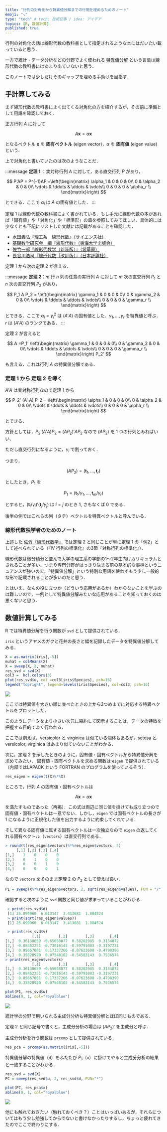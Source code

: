 ```yaml
---
title: "行列の対角化から特異値分解までの行間を埋めるためのノート"
emoji: "↘️"
type: "tech" # tech: 技術記事 / idea: アイデア
topics: [R, 数値計算]
published: true
---
```



行列の対角化の話は線形代数の教科書として指定されるような本にはだいたい載っていると思う．

一方で統計・データ分析などの分野でよく使われる [特異値分解](https://ja.wikipedia.org/wiki/特異値分解) という言葉は線形代数の教科書にはあまり出ていないと思う．

このノートでは少しだけそのギャップを埋める手助けを目指す．

## 手計算してみる

まず線形代数の教科書によく出てくる対角化の方を紹介するが，その前に準備として用語を確認しておく．

正方行列 $A$ に対して

$$
A\boldsymbol{x} = \alpha \boldsymbol{x}
$$

となるベクトル $\boldsymbol{x}$ を **固有ベクトル** (eigen vector)，$\alpha$ を **固有値** (eigen value) という．

上で対角化と書いていたのは次のようなことだ．

:::message
**定理 1** ：実対称行列 $A$ に対して，ある直交行列 $P$ があり，

$$
P'AP = P^{-1}AP =\left(\begin{matrix} \alpha_1 & 0 & 0 & 0\\
0 & \alpha_2 & 0 & 0\\
\vdots & \ddots & \ddots & \vdots\\
0 & 0 & 0 &  \alpha_r  \\
 \end{matrix}\right)
$$

とできる．ここで $\alpha_i$ は $A$ の固有値とした．
:::

定理 1 は線形代数の教科書によく書かれている．もし手元に線形代数の本があれば「固有値」や「対角化」や「標準形」の章を参照してみてほしい．具体的には少なくとも下記にリストした文献には記載があることを確認した．

- [水田義弘『理工系　線形代数』（サイエンス社）](https://www.saiensu.co.jp/search/?isbn=978-4-7819-0859-5&y=1997)
- [基礎数学研究会　編『線形代数』（東海大学出版会）](https://www.hanmoto.com/bd/isbn/9784486012627)
- [佐竹一郎『線形代数学（新装版）』（裳華房）](https://www.shokabo.co.jp/mybooks/ISBN978-4-7853-1316-6.htm)
- [長谷川浩司『線形代数［改訂版］』（日本評論社）](https://www.nippyo.co.jp/shop/book/6704.html)


定理 1 から次の定理 2 が言える．

:::message
**定理 2**：$m$ 行 $n$ 列の任意の実行列 $A$ に対して $m$ 次の直交行列 $P_1$ と $n$ 次の直交行列 $P_2$ があり，

$$
P_1 A P_2 = \left(\begin{matrix} \gamma_1 & 0 & 0 & 0\\
0 & \gamma_2 & 0 & 0\\
\vdots & \ddots & \ddots & \vdots\\
0 & 0 & 0 &  \gamma_r  \\
 \end{matrix}\right)
$$

とできる．ここで $\alpha_i = \gamma_i^2$ は $(A' A)$ の固有値とした．$\gamma_1, \ldots, \gamma_r$ を特異値と呼ぶ．$r$ は $(A' A)$ のランクである．
:::

定理 2 が言えると

$$
A  =P_1' \left(\begin{matrix} \gamma_1 & 0 & 0 & 0\\
0 & \gamma_2 & 0 & 0\\
\vdots & \ddots & \ddots & \vdots\\
0 & 0 & 0 &  \gamma_r  \\
 \end{matrix}\right) P_2'
$$

も言える．これは行列 $A$ の特異値分解である．


### 定理 1 から 定理 2 を導く

$A' A$ は実対称行列なので定理 1 から

$$
P_2' (A' A) P_2 = \left(\begin{matrix} \alpha_1 & 0 & 0 & 0\\
0 & \alpha_2 & 0 & 0\\
\vdots & \ddots & \ddots & \vdots\\
0 & 0 & 0 &  \alpha_r  \\
\end{matrix}\right)
$$

とできる．

方針としては，$P_2' (A' A) P_2 =  (A P_2)'  A P_2$ なので $(A P_2)$ を 1 つの行列とみればいい．

ただし直交行列になるように，$\gamma_i$ で割っておく．

つまり，

$$
(A P_2) = (\boldsymbol{t}_1, \ldots, \boldsymbol{t}_r)
$$

としたとき，$P_1$ を

$$
P_1 = (\boldsymbol{t}_1/\gamma_1, \ldots, \boldsymbol{t}_m/\gamma_r)
$$

とすると，$(\boldsymbol{t}_i/\gamma_i)' (\boldsymbol{t}_j/\gamma_j)$ は $i=j$ のとき 1, さもなくば 0 である．

後半の例ではこれらの列（タテ）ベクトルを特異ベクトルと呼んでいる．

### 線形代数独学者のためのノート

上述した [佐竹『線形代数学』](https://www.shokabo.co.jp/mybooks/ISBN978-4-7853-1316-6.htm) では定理 2 と同じことが単に定理 1 の「例2」として述べられている（『Ⅳ 行列の標準化』の3節『対称行列の標準化』）．

線形代数は微分積分と並んで大学の理工系の学部の1〜2年生向けカリキュラムとされることが多い．つまり専門分野がはっきり決まる前の基本的な事柄というニュアンスが強いので，「特異値分解」という特別な用語を使わずもう少し一般的な形で記載されることが多いのだと思う．

とはいえ，なんの役に立つか（どういう応用があるか）わからないことを学ぶのは難しいので，一例として特異値分解みたいな応用があることを知っておくのは悪くないと思う．


## 数値計算してみる

R では特異値分解を行う関数が `svd` として提供されている．

`iris` というアヤメのガクと花弁の長さと幅を記録したデータを特異値分解してみる．

```r
X = as.matrix(iris[,-5])
muhat = colMeans(X)
X = sweep(X, 2, muhat)
res_svd = svd(X)
col3 =  hcl.colors(3)
plot(res_svd$u, col =col3[iris$Species], pch=16)
legend("topright", legend=levels(iris$Species), col=col3, pch=16)
```

![](/images/diagonal_to_svd/scatter_u.png)

ここでは特異値を大きい順に並べたときの上から2つめまでに対応する特異ベクトルをプロットした．

このようにデータをより小さい次元に縮約して図示することは，データの特徴を把握する目的でよく行われる．

ここでは例えば，versicolor と virginica は似ている個体もあるが，setosa と versicolor, virginica はあまり似ていないことがわかる．

次に，定理 2 を示したときのように，固有値・固有ベクトルから特異値分解を求めてみたい．
固有値・固有ベクトルを求める関数は `eigen` で提供されている（内部ではLAPACK という FORTRAN のプログラムを使っているそう）．


```r
res_eigen = eigen(t(X)%*%X)
```

ところで，行列 $A$ の固有値・固有ベクトルは

$$
A\boldsymbol{x} = \alpha \boldsymbol{x}
$$

を満たすものであった（再掲）．この式は両辺に同じ値を掛けても成り立つので固有値・固有ベクトルは一意でない．しかし，`eigen` では固有ベクトルの長さが 1 になるように正規化した値を出力するように約束してくれている．

そして異なる固有値に属する固有ベクトルは一次独立なので `eigen` の返してくれる固有ベクトル（`vectors`）は直交行列である．

```r
> round(t(res_eigen$vectors)%*%res_eigen$vectors, 5)
     [,1] [,2] [,3] [,4]
[1,]    1    0    0    0
[2,]    0    1    0    0
[3,]    0    0    1    0
[4,]    0    0    0    1
```

なので `vectors` をそのまま定理 2 の $P_2$ として使えば良い．

```r
P1 = sweep(X%*%res_eigen$vectors, 2, sqrt(res_eigen$values), FUN = "/")
```

確認すると次のように `svd` 関数と同じ値が求まっていることがわかる．


```r
 > print(res_svd$d)
 [1] 25.099960  6.013147  3.413681  1.884524
 > print(sqrt(res_eigen$values))
 [1] 25.099960  6.013147  3.413681  1.884524

 > print(res_svd$v)
            [,1]        [,2]        [,3]       [,4]
[1,]  0.36138659 -0.65658877  0.58202985  0.3154872
[2,] -0.08452251 -0.73016143 -0.59791083 -0.3197231
[3,]  0.85667061  0.17337266 -0.07623608 -0.4798390
[4,]  0.35828920  0.07548102 -0.54583143  0.7536574
> print(res_eigen$vectors)
            [,1]        [,2]        [,3]       [,4]
[1,]  0.36138659 -0.65658877  0.58202985  0.3154872
[2,] -0.08452251 -0.73016143 -0.59791083 -0.3197231
[3,]  0.85667061  0.17337266 -0.07623608 -0.4798390
[4,]  0.35828920  0.07548102 -0.54583143  0.7536574

```

```r
plot(P1, res_svd$u)
abline(0, 1, col="royalblue")
```

![](/images/diagonal_to_svd/comparison_u.png)


統計学の分野で用いられる主成分分析も特異値分解とほぼ同じものである．

定理 2 と同じ記号で書くと，主成分分析の場合は $(A P_2)'$ を主成分と呼ぶ．

主成分分析を行う関数は `prcomp` として提供されている．

```r
res_pca = prcomp(as.matrix(iris[,-5]))
```

特異値分解の特異値（`d`）をふたたび $P_1$（`u`）に掛けてやると主成分分析の結果と一致することがわかる．

```r
res_svd = svd(X)
PC = sweep(res_svd$u, 2, res_svd$d, FUN="*")

plot(PC, res_pca$x)
abline(0, 1, col="royalblue")
```

![](/images/diagonal_to_svd/comparison_pc.png)

他にも触れておきたい（触れておくべき？）ことはいっぱいあるが，それらについてはもう少し勉強してからでないと書けなかったりするし，ちょっと疲れてきたのでここで終わりにする．
